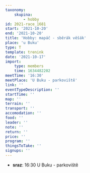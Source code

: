 ```yaml
---
taxonomy:
    skupina:
        - hobby
id: 2021-race_1681
start: '2021-10-20'
end: '2021-10-20'
title: 'Hobby: mapáč - sběrák věšák'
place: 'u Buku'
type: T
template: trenink
date: '2021-10-17'
import:
    type: members
    time: 1634482202
meetTime: '16:30'
meetPlace: 'U Buku - parkoviště'
link: ''
eventTypeDescription: ''
startTime: ''
map: ''
terrain: ''
transport: ''
accomodation: ''
food: ''
leader: ''
note: ''
return: ''
price: ''
program: ''
thingsToTake: ''
signups: ''
---
```


* **sraz**: 16:30 U Buku - parkoviště
